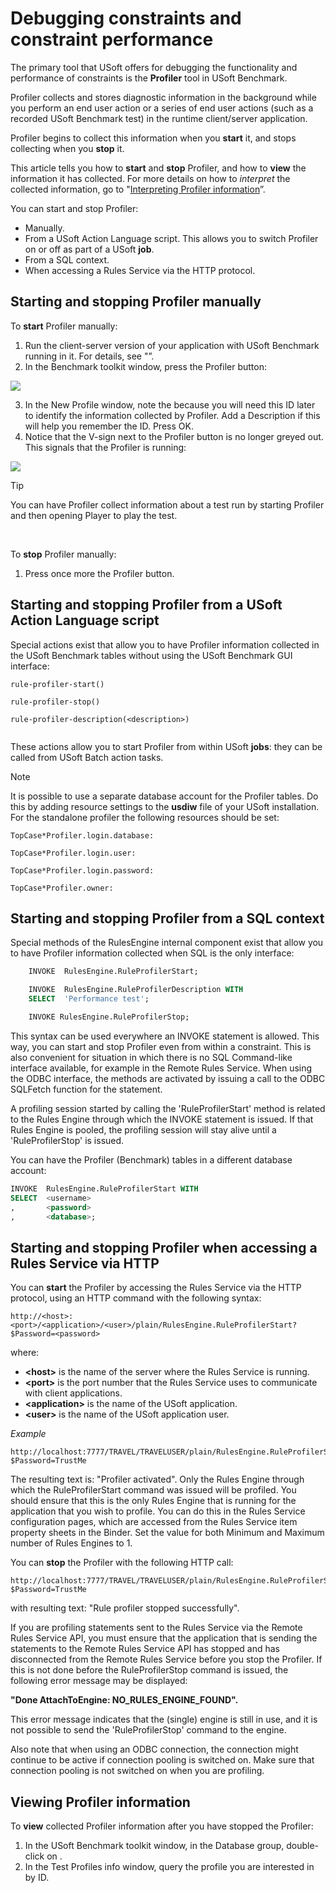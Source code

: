 # Debugging constraints and constraint performance

The primary tool that USoft offers for debugging the functionality and performance of constraints is the **Profiler** tool in USoft Benchmark.

Profiler collects and stores diagnostic information in the background while you perform an end user action or a series of end user actions (such as a recorded USoft Benchmark test) in the runtime client/server application.

Profiler begins to collect this information when you **start** it, and stops collecting when you **stop** it.

This article tells you how to **start** and **stop** Profiler, and how to **view** the information it has collected. For more details on how to *interpret* the collected information, go to "[Interpreting Profiler information](/docs/Modeller%20and%20Rules%20Engine/Testing%20a%20Rules%20Engine%20with%20USoft%20Benchmark/Interpreting%20Profiler%20information.md)”.

You can start and stop Profiler:

- Manually.
- From a USoft Action Language script. This allows you to switch Profiler on or off as part of a USoft **job**.
- From a SQL context.
- When accessing a Rules Service via the HTTP protocol.

## Starting and stopping Profiler manually

To **start** Profiler manually:

1. Run the client-server version of your application with USoft Benchmark running in it. For details, see "”.
2. In the Benchmark toolkit window, press the Profiler button:

![](/api/Modeller%20and%20Rules%20Engine/Testing%20a%20Rules%20Engine%20with%20USoft%20Benchmark/assets/03892d00-83c6-42ec-be19-e3fd8c309926.png)

3. In the New Profile window, note the because you will need this ID later to identify the information collected by Profiler. Add a Description if this will help you remember the ID. Press OK.
4. Notice that the V-sign next to the Profiler button is no longer greyed out. This signals that the Profiler is running:

![](/api/Modeller%20and%20Rules%20Engine/Testing%20a%20Rules%20Engine%20with%20USoft%20Benchmark/assets/10091e96-f990-4cd0-83e6-b35cf414cf27.png)

> [!TIP]
> You can have Profiler collect information about a test run by starting Profiler and then opening Player to play the test.

 

To **stop** Profiler manually:

1. Press once more the Profiler button.

## Starting and stopping Profiler from a USoft Action Language script

Special actions exist that allow you to have Profiler information collected in the USoft Benchmark tables without using the USoft Benchmark GUI interface:

```
rule-profiler-start()

rule-profiler-stop()

rule-profiler-description(<description>)


```

These actions allow you to start Profiler from within USoft **jobs**: they can be called from USoft Batch action tasks.

> [!NOTE]
> It is possible to use a separate database account for the Profiler tables. Do this by adding resource settings to the **usdiw** file of your USoft installation. For the standalone profiler the following resources should be set:

```
TopCase*Profiler.login.database:

TopCase*Profiler.login.user:

TopCase*Profiler.login.password:

TopCase*Profiler.owner:

```

## Starting and stopping Profiler from a SQL context

Special methods of the RulesEngine internal component exist that allow you to have Profiler information collected when SQL is the only interface:

```sql
    INVOKE  RulesEngine.RuleProfilerStart;

    INVOKE  RulesEngine.RuleProfilerDescription WITH
    SELECT  'Performance test';

    INVOKE RulesEngine.RuleProfilerStop;
```

This syntax can be used everywhere an INVOKE statement is allowed. This way, you can start and stop Profiler even from within a constraint. This is also convenient for situation in which there is no SQL Command-like interface available, for example in the Remote Rules Service. When using the ODBC interface, the methods are activated by issuing a call to the ODBC SQLFetch function for the statement.

A profiling session started by calling the 'RuleProfilerStart' method is related to the Rules Engine through which the INVOKE statement is issued. If that Rules Engine is pooled, the profiling session will stay alive until a 'RuleProfilerStop' is issued.

You can have the Profiler (Benchmark) tables in a different database account:

```sql
INVOKE  RulesEngine.RuleProfilerStart WITH
SELECT  <username>
,       <password>
,       <database>;
```

## Starting and stopping Profiler when accessing a Rules Service via HTTP

You can **start** the Profiler by accessing the Rules Service via the HTTP protocol, using an HTTP command with the following syntax:

```language-http
http://<host>:<port>/<application>/<user>/plain/RulesEngine.RuleProfilerStart?$Password=<password>
```

where:

- **\<host>** is the name of the server where the Rules Service is running.
- **\<port>** is the port number that the Rules Service uses to communicate with client applications.
- **\<application>** is the name of the USoft application.
- **\<user>** is the name of the USoft application user.

*Example*

```language-http
http://localhost:7777/TRAVEL/TRAVELUSER/plain/RulesEngine.RuleProfilerStart?$Password=TrustMe
```

The resulting text is: "Profiler activated". Only the Rules Engine through which the RuleProfilerStart command was issued will be profiled. You should ensure that this is the only Rules Engine that is running for the application that you wish to profile. You can do this in the Rules Service configuration pages, which are accessed from the Rules Service item property sheets in the Binder. Set the value for both Minimum and Maximum number of Rules Engines to 1.

You can **stop** the Profiler with the following HTTP call:

```language-http
http://localhost:7777/TRAVEL/TRAVELUSER/plain/RulesEngine.RuleProfilerStop?$Password=TrustMe
```

with resulting text: "Rule profiler stopped successfully".

If you are profiling statements sent to the Rules Service via the Remote Rules Service API, you must ensure that the application that is sending the statements to the Remote Rules Service API has stopped and has disconnected from the Remote Rules Service before you stop the Profiler. If this is not done before the RuleProfilerStop command is issued, the following error message may be displayed:

**"Done AttachToEngine: NO_RULES_ENGINE_FOUND".**

This error message indicates that the (single) engine is still in use, and it is not possible to send the 'RuleProfilerStop' command to the engine.

Also note that when using an ODBC connection, the connection might continue to be active if connection pooling is switched on. Make sure that connection pooling is not switched on when you are profiling.

## Viewing Profiler information

To **view** collected Profiler information after you have stopped the Profiler:

1. In the USoft Benchmark toolkit window, in the Database group, double-click on .
2. In the Test Profiles info window, query the profile you are interested in by ID.